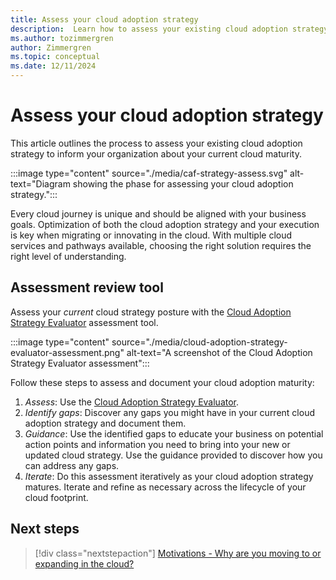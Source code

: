 ```yaml
---
title: Assess your cloud adoption strategy
description:  Learn how to assess your existing cloud adoption strategy to inform your organization about your current cloud maturity.
ms.author: tozimmergren
author: Zimmergren
ms.topic: conceptual
ms.date: 12/11/2024
---
```


# Assess your cloud adoption strategy

This article outlines the process to assess your existing cloud adoption strategy to inform your organization about your current cloud maturity.

:::image type="content" source="./media/caf-strategy-assess.svg" alt-text="Diagram showing the phase for assessing your cloud adoption strategy.":::

Every cloud journey is unique and should be aligned with your business goals. Optimization of both the cloud adoption strategy and your execution is key when migrating or innovating in the cloud. With multiple cloud services and pathways available, choosing the right solution requires the right level of understanding.

## Assessment review tool

Assess your *current* cloud strategy posture with the [Cloud Adoption Strategy Evaluator](/assessments/8fefc6d5-97ac-42b3-8e97-d82701e55bab/) assessment tool.

:::image type="content" source="./media/cloud-adoption-strategy-evaluator-assessment.png" alt-text="A screenshot of the Cloud Adoption Strategy Evaluator assessment":::

Follow these steps to assess and document your cloud adoption maturity:

1. *Assess*: Use the [Cloud Adoption Strategy Evaluator](/assessments/8fefc6d5-97ac-42b3-8e97-d82701e55bab/).
1. *Identify gaps*: Discover any gaps you might have in your current cloud adoption strategy and document them.
1. *Guidance*: Use the identified gaps to educate your business on potential action points and information you need to bring into your new or updated cloud strategy. Use the guidance provided to discover how you can address any gaps.
1. *Iterate*: Do this assessment iteratively as your cloud adoption strategy matures. Iterate and refine as necessary across the lifecycle of your cloud footprint.

## Next steps

> [!div class="nextstepaction"]
> [Motivations - Why are you moving to or expanding in the cloud?](motivations.md)
